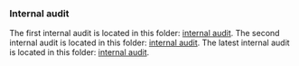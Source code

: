 ### Internal audit
The first internal audit is located in this folder: [internal audit](https://github.com/dvilelaf/meme-ooorr/blob/main/audits/internal).
The second internal audit is located in this folder: [internal audit](https://github.com/dvilelaf/meme-ooorr/blob/main/audits/internal2).
The latest internal audit is located in this folder: [internal audit](https://github.com/dvilelaf/meme-ooorr/blob/main/audits/internal3).
